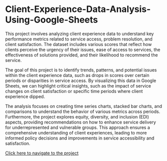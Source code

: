 # Client-Experience-Data-Analysis-Using-Google-Sheets
This project involves analyzing client experience data to understand key performance metrics related to service access, problem resolution, and client satisfaction. The dataset includes various scores that reflect how clients perceive the urgency of their issues, ease of access to services, the effectiveness of solutions provided, and their likelihood to recommend the service.

The goal of this project is to identify trends, patterns, and potential issues within the client experience data, such as drops in scores over certain periods or disparities in service access. By visualizing this data in Google Sheets, we can highlight critical insights, such as the impact of service changes on client satisfaction or specific time periods where client experience dipped.

The analysis focuses on creating time series charts, stacked bar charts, and comparisons to understand the behavior of various metrics across periods. Furthermore, the project explores equity, diversity, and inclusion (EDI) aspects, providing recommendations on how to enhance service delivery for underrepresented and vulnerable groups. This approach ensures a comprehensive understanding of client experiences, leading to more informed policy decisions and improvements in service accessibility and satisfaction.


[Click here to navigate to the project](https://docs.google.com/spreadsheets/d/14Hvhk3EMg8ftXj4OqslwSgA2-wYXutkqGPVk5zx_TDM/edit?usp=sharing)
